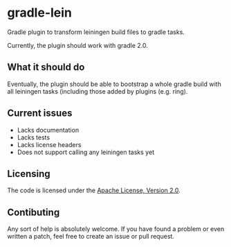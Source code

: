 gradle-lein
===========

Gradle plugin to transform leiningen build files to gradle tasks.

Currently, the plugin should work with gradle 2.0.

## What it should do
Eventually, the plugin should be able to bootstrap a whole gradle build with all leiningen tasks (including those added by plugins (e.g. ring).

## Current issues
* Lacks documentation
* Lacks tests
* Lacks license headers
* Does not support calling any leiningen tasks yet

## Licensing
The code is licensed under the [Apache License, Version 2.0](http://www.apache.org/licenses/LICENSE-2.0).


## Contibuting
Any sort of help is absolutely welcome. If you have found a problem or even written a patch, feel free to create an issue or pull request.